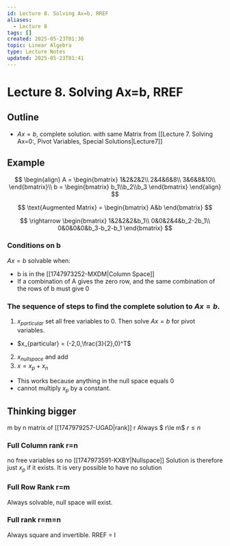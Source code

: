 ```yaml
---
id: Lecture 8. Solving Ax=b, RREF
aliases:
  - Lecture 8
tags: []
created: 2025-05-23T01:30
topic: Linear Algebra
type: Lecture Notes
updated: 2025-05-23T01:41
---
```


# Lecture 8. Solving Ax=b, RREF
## Outline
-  $Ax = b$, complete solution. with same Matrix from [[Lecture 7. Solving Ax=0:, Pivot Variables, Special Solutions|Lecture7]]
## Example

$$
\begin{align}
A = \begin{bmatrix}
1&2&2&2\\
2&4&6&8\\
3&6&8&10\\
\end{bmatrix}\\
b = \begin{bmatrix}
b_1\\b_2\\b_3
\end{bmatrix}
\end{align}
$$

$$
\text{Augmented Matrix} = \begin{bmatrix}
A&b
\end{bmatrix}
$$

$$
\rightarrow \begin{bmatrix}
1&2&2&2&b_1\\
0&0&2&4&b_2-2b_1\\
0&0&0&0&b_3-b_2-b_1
\end{bmatrix}
$$
### Conditions on b
$Ax=b$ solvable when:
- b is in the [[1747973252-MXDM|Column Space]] 
- If a combination of A gives the zero row, and the same combination of the rows of b must give 0
### The sequence of steps to find the complete solution to $Ax=b$.

1. $x_{particular}$ set all free variables to 0. Then solve $Ax=b$ for pivot variables.
  - $x_{particular} = (-2,0,\frac{3}{2},0)^T$
2. $x_{nullspace}$ and add
3. $x = x_p + x_n$
  - This works because anything in the null space equals 0
  - cannot multiply $x_p$ by a constant.
## Thinking bigger
m by n matrix of [[1747979257-UGAD|rank]] r
Always $ r\le m$ $r \le n$
### Full Column rank r=n
no free variables so no [[1747973591-KXBY|Nullspace]]
Solution is therefore just $x_p$ if it exists.
It is very possible to have no solution
### Full Row Rank r=m
Always solvable, null space will exist.
### Full rank r=m=n
Always square and invertible.
RREF = I
